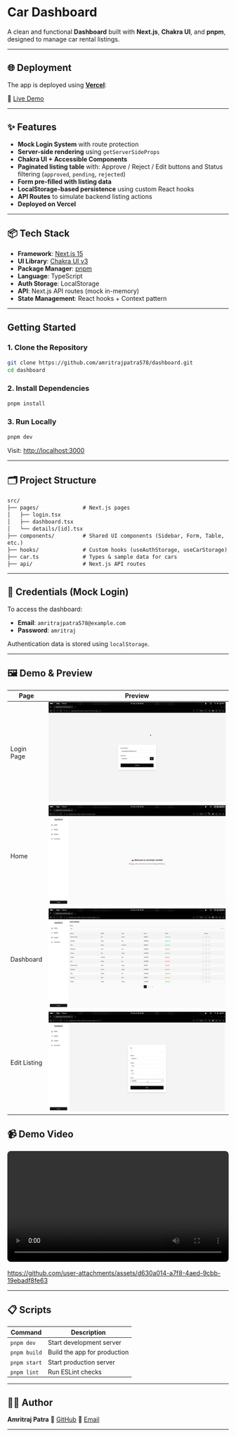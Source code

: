 # Car Dashboard

A clean and functional **Dashboard** built with **Next.js**, **Chakra UI**, and **pnpm**, designed to manage car rental listings.

---

## 🌐 Deployment

The app is deployed using **[Vercel](https://vercel.com/)**:

🔗 [Live Demo](https://dashboard-smoky-seven-41.vercel.app/)

---

## ✨ Features

- **Mock Login System** with route protection
- **Server-side rendering** using `getServerSideProps`
- **Chakra UI + Accessible Components**
- **Paginated listing table** with:
  Approve / Reject / Edit buttons and
  Status filtering (`approved`, `pending`, `rejected`)
- **Form pre-filled with listing data**
- **LocalStorage-based persistence** using custom React hooks
- **API Routes** to simulate backend listing actions
- **Deployed on Vercel**

---

## 📦 Tech Stack

- **Framework**: [Next.js 15](https://nextjs.org/)
- **UI Library**: [Chakra UI v3](https://chakra-ui.com/)
- **Package Manager**: [pnpm](https://pnpm.io/)
- **Language**: TypeScript
- **Auth Storage**: LocalStorage
- **API**: Next.js API routes (mock in-memory)
- **State Management**: React hooks + Context pattern


---

## Getting Started

### 1. Clone the Repository

```bash
git clone https://github.com/amritrajpatra578/dashboard.git
cd dashboard
```

### 2. Install Dependencies

```bash
pnpm install
```

### 3. Run Locally

```bash
pnpm dev
```

Visit: [http://localhost:3000](http://localhost:3000)

---

## 🗂️ Project Structure

```
src/
├── pages/              # Next.js pages
│   ├── login.tsx
│   ├── dashboard.tsx
│   └── details/[id].tsx
├── components/         # Shared UI components (Sidebar, Form, Table, etc.)
├── hooks/              # Custom hooks (useAuthStorage, useCarStorage)
├── car.ts              # Types & sample data for cars
├── api/                # Next.js API routes
```

---

## 🧪 Credentials (Mock Login)

To access the dashboard:

- **Email**: `amritrajpatra578@example.com`
- **Password**: `amritraj`

Authentication data is stored using `localStorage`.

---

## 🖼️ Demo & Preview

| Page         | Preview                                   |
| ------------ | ----------------------------------------- |
| Login Page   | ![Login](./public/demo/login.png)         |
| Home         | ![Home](./public/demo/home.png)           |
| Dashboard    | ![Dashboard](./public/demo/dashboard.png) |
| Edit Listing | ![Edit](./public/demo/edit.png)           |

## 📹 Demo Video

<video src="./public/demo/screencast.mp4" controls width="100%" style="max-width: 900px; border-radius: 8px;">
  Your browser does not support the video tag.
</video>

https://github.com/user-attachments/assets/d630a014-a7f8-4aed-9cbb-19ebadf8fe63

---

## 📋 Scripts

| Command      | Description                  |
| ------------ | ---------------------------- |
| `pnpm dev`   | Start development server     |
| `pnpm build` | Build the app for production |
| `pnpm start` | Start production server      |
| `pnpm lint`  | Run ESLint checks            |

---

## 🙋‍♂️ Author

**Amritraj Patra**
🔗 [GitHub](https://github.com/amritrajpatra578)
📧 [Email](mailto:amritrajpatra578@gmail.com)

---
